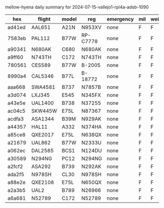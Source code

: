mellow-hyena daily summary for 2024-07-15-vallejo1-rpi4a-adsb-1090

|hex|flight|model|reg|emergency|mil|weirdo|
|--|--|--|--|--|--|--|
|ad41ed|AAL651|A21N|N953XV|none|F|F|
|7583eb|PAL112|B77W|RP-C7778|none|F|F|
|a90341|N680AK|C680|N680AK|none|F|F|
|a9ff60|N743TH|C172|N743TH|none|F|F|
|780561|CES589|B77W|B-2005|none|F|F|
|8990a4|CAL5346|B77L|B-18772|none|F|F|
|aaa668|SWA4581|B737|N7857B|none|F|F|
|a3d074|LXJ345|E545|N345FX|none|F|F|
|a43e5e|UAL1400|B738|N37255|none|F|F|
|ac04c5|SKW445W|E75L|N87367|none|F|F|
|acdfa3|ASA1344|B39M|N929AK|none|F|F|
|a44357|HAL11|A332|N374HA|none|F|F|
|a85ce8|QXE2017|E75L|N638QX|none|F|F|
|a21679|UAL862|B77W|N2333U|none|F|F|
|a062ec|DAL2585|BCS1|N124DU|none|F|F|
|a30589|N294NG|PC12|N294NG|none|F|F|
|a2fcf2|ASA292|B739|N292AK|none|F|F|
|ada2f5|N978SH|CL30|N978SH|none|F|F|
|a88e2e|QXE2108|E75L|N650QX|none|F|F|
|a2a3b5|UAL2|B789|N26966|none|F|F|
|a6a681|N52789|C172|N52789|none|F|F|
